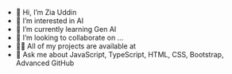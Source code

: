 - 👋 Hi, I’m Zia Uddin
- 👀 I’m interested in AI
- 🌱 I’m currently learning Gen AI 
- 💞️ I’m looking to collaborate on ...
- 👨‍💻 All of my projects are available at 
- 💬 Ask me about JavaScript, TypeScript, HTML, CSS, Bootstrap, Advanced GitHub


<!---
ziauddin14/ziauddin14 is a ✨ special ✨ repository because its `README.md` (this file) appears on your GitHub profile.
You can click the Preview link to take a look at your changes.
--->
